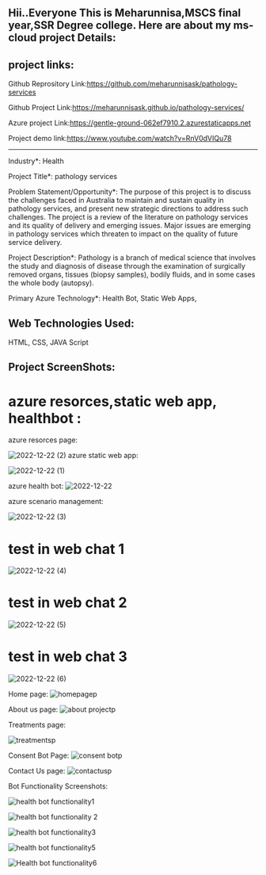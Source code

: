 Hii..Everyone This is Meharunnisa,MSCS final year,SSR Degree college.
Here are about my ms-cloud project Details:
-----------------------------------------------------------------------------------------------------------------------------------------------------------------------
project links:
----------------------------------------------------------------------------------------------------------------------------------------------------------------------
Github Reprository Link:https://github.com/meharunnisask/pathology-services

Github Project Link:https://meharunnisask.github.io/pathology-services/

Azure project Link:https://gentle-ground-062ef7910.2.azurestaticapps.net

Project demo link:https://www.youtube.com/watch?v=RnV0dVIQu78

-----------------------------------------------------------------------------------------------------------------------------------------------------------------------

Industry*:
Health

Project Title*:
pathology services

Problem Statement/Opportunity*:
The purpose of this project is to discuss the challenges faced in Australia to maintain and sustain quality in pathology services, and present new strategic directions to address such challenges. The project is a review of the literature on pathology services and its quality of delivery and emerging issues. Major issues are emerging in pathology services which threaten to impact on the quality of future service delivery.

Project Description*:
Pathology is a branch of medical science that involves the study and diagnosis of disease through the examination of surgically removed organs, tissues (biopsy samples), bodily fluids, and in some cases the whole body (autopsy).

Primary Azure Technology*:
Health Bot, Static Web Apps,


Web Technologies Used:
-----------------------------------------------------------------------------------------------------------------------------------------------------------------------
HTML,
CSS,
JAVA Script

Project ScreenShots:
-----------------------------------------------------------------------------------------------------------------------------------------------------------------------
# azure resorces,static web app, healthbot :
azure resorces page:


![2022-12-22 (2)](https://user-images.githubusercontent.com/119919863/209093814-371faab1-18dd-4e61-b561-4d8710ac0716.png)
azure static web app:

![2022-12-22 (1)](https://user-images.githubusercontent.com/119919863/209088644-0d558f2a-42c1-4578-827d-84d495fbac84.png)


azure health bot:
![2022-12-22](https://user-images.githubusercontent.com/119919863/209088582-7256c54f-e70b-4f08-810c-a37a39f1aa8c.png)



azure scenario management:


![2022-12-22 (3)](https://user-images.githubusercontent.com/119919863/209096185-049fb8e5-c3de-433d-854a-6d890eaa7962.png)

# test in web chat 1



![2022-12-22 (4)](https://user-images.githubusercontent.com/119919863/209096423-c92f0755-1ee8-4495-9ba6-b385b68c12d4.png)

# test in web chat 2

![2022-12-22 (5)](https://user-images.githubusercontent.com/119919863/209096490-38b5ca75-4d64-4e79-b2c5-3cb12846e24f.png)

# test in web chat 3

![2022-12-22 (6)](https://user-images.githubusercontent.com/119919863/209096569-37a14d41-037e-4822-9dd5-61705022f29a.png)


Home page:
![homepagep](https://user-images.githubusercontent.com/119919863/206405749-fa500bc0-f437-4184-942c-53c5cb054c42.png)

About us page:
![about projectp](https://user-images.githubusercontent.com/119919863/206405780-f385f397-5eb1-4101-ad02-a48824c71270.png)

Treatments page:

![treatmentsp](https://user-images.githubusercontent.com/119919863/206405774-01494eb7-335e-4a44-8f3d-90da200a70a4.png)

Consent Bot Page:
![consent botp](https://user-images.githubusercontent.com/119919863/206405789-be400ebb-ef93-4a9a-a6ef-bd79938386d3.png)

Contact Us page:
![contactusp](https://user-images.githubusercontent.com/119919863/206405792-0c8042fa-1a1f-495d-876c-d36441ffe74e.png)









Bot Functionality Screenshots:

![health bot functionality1](https://user-images.githubusercontent.com/119919863/208377488-1d82e323-6a0c-4f17-9dec-3b9de00448b0.png)

![health bot functionality 2](https://user-images.githubusercontent.com/119919863/208377561-9be1c0a7-03e3-446c-98c0-7c1a0db48fed.png)

![health bot functionality3](https://user-images.githubusercontent.com/119919863/208377630-a33e2e67-8e10-4afe-9e23-ea76f22f00e4.png)

![health bot functionality5](https://user-images.githubusercontent.com/119919863/208377712-d227e532-eaca-45ae-b9f5-7c90a66566be.png)

![Health bot functionality6](https://user-images.githubusercontent.com/119919863/208377749-1f12d7c2-5be1-4c3a-9f58-392642ad28b9.png)

